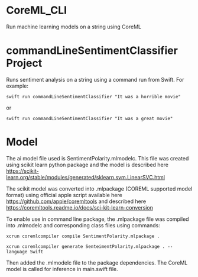 # CoreML_CLI
Run machine learning models on a string using CoreML

# commandLineSentimentClassifier Project
Runs sentiment analysis on a string using a command run from Swift. For example:

`swift run commandLineSentimentClassifier "It was a horrible movie"`

or

`swift run commandLineSentimentClassifier "It was a great movie"`

# Model
The ai model file used is SentimentPolarity.mlmodelc. This file was created using scikit learn python package and the model is described here https://scikit-learn.org/stable/modules/generated/sklearn.svm.LinearSVC.html

The scikit model was converted into .mlpackage (COREML supported model format) using official apple script available here https://github.com/apple/coremltools and described here https://coremltools.readme.io/docs/sci-kit-learn-conversion

To enable use in command line package, the .mlpackage file was compiled into .mlmodelc and corresponding class files using commands:

`xcrun coremlcompiler compile SentimentPolarity.mlpackage . `

`xcrun coremlcompiler generate SenteimentPolarity.mlpackage . --language Swift`

Then added the .mlmodelc file to the package dependencies. The CoreML model is called for inference in main.swift file.
